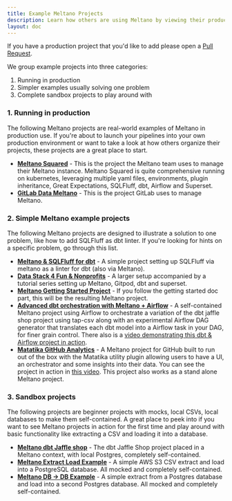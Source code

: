 ```yaml
---
title: Example Meltano Projects
description: Learn how others are using Meltano by viewing their production Meltano projects.
layout: doc
---
```

If you have a production project that you'd like to add please open a [Pull Request](https://github.com/meltano/meltano/edit/main/docs/src/_tutorials/example-projects.md).

We group example projects into three categories:
1. Running in production
2. Simpler examples usually solving one problem
3. Complete sandbox projects to play around with

### 1. Running in production

The following Meltano projects are real-world examples of Meltano in production use. If you're about to launch your pipelines
into your own production environment or want to take a look at how others organize their projects, these projects are a great place to start.

- **[Meltano Squared](https://github.com/meltano/squared)** - This is the project the Meltano team uses to manage their Meltano instance. Meltano Squared is quite comprehensive running on kubernetes, leveraging multiple yaml files, environments, plugin inheritance, Great Expectations, SQLFluff, dbt, Airflow and Superset.
- **[GitLab Data Meltano](https://gitlab.com/gitlab-data/gitlab-data-meltano)** - This is the project GitLab uses to manage Meltano.

### 2. Simple Meltano example projects

The following Meltano projects are designed to illustrate a solution to one problem, like how to add SQLFluff as dbt linter. If you're looking for hints on a specific problem, go through this list.

- **[Meltano & SQLFluff for dbt](https://gitlab.com/rabidaudio/meltano-sqlfluff-example)** - A simple project setting up SQLFluff via meltano as a linter for dbt (also via Meltano).
- **[Data Stack 4 Fun & Nonprofits](https://github.com/andrewcstewart/ds4fnp)** - A larger setup accompanied by a tutorial series setting up Meltano, Gitpod, dbt and superset.
- **[Meltano Getting Started Project](https://github.com/meltano/demo-project)** - If you follow the getting started doc part, this will be the resulting Meltano project.
- **[Advanced dbt orchestration with Meltano + Airflow](https://github.com/pnadolny13/meltano_example_implementations/tree/main/meltano_projects/dbt_orchestration)** - A self-contained Meltano project using Airflow to orchestrate a variation of the dbt jaffle shop project using tap-csv along with an experimental Airflow DAG generator that translates each dbt model into a Airflow task in your DAG, for finer grain control. There also is a [video demonstrating this dbt & Airflow project in action](https://www.youtube.com/watch?v=pNGJ96HOioM&t=919s).
- **[Matatika GitHub Analytics](https://github.com/Matatika/github-analytics)** - A Meltano project for GitHub built to run out of the box with the Matatika utility plugin allowing users to have a UI, an orchestrator and some insights into their data. You can see the project in action in [this video](https://www.youtube.com/watch?v=p67VBQaJAX0). This project also works as a stand alone Meltano project.

### 3. Sandbox projects

The following projects are beginner projects with mocks, local CSVs, local databases to make them self-contained. A great place to peek into if you want to see Meltano projects in action for the first time and play around with basic functionality like extracting a CSV and loading it into a database.

- **[Meltano dbt Jaffle shop](https://github.com/meltano/jaffle-shop-template)** - The dbt Jaffle Shop project placed in a Meltano context, with local Postgres, completely self-contained.
- **[Meltano Extract Load Example](https://github.com/sbalnojan/meltano-example-el)** - A simple AWS S3 CSV extract and load into a PostgreSQL database. All mocked and completely self-contained.
- **[Meltano DB -> DB Example](https://github.com/sbalnojan/meltano-example-el-db)** - A simple extract from a Postgres database and load into a second Postgres database. All mocked and completely self-contained.
